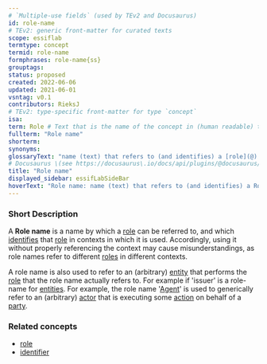 ```yaml
---
# `Multiple-use fields` (used by TEv2 and Docusaurus)
id: role-name
# TEv2: generic front-matter for curated texts
scope: essiflab
termtype: concept
termid: role-name
formphrases: role-name{ss}
grouptags:
status: proposed
created: 2022-06-06
updated: 2021-06-01
vsntag: v0.1
contributors: RieksJ
# TEv2: type-specific front-matter for type `concept`
isa:
term: Role # Text that is the name of the concept in (human readable) texts.
fullterm: "Role name"
shorterm:
synonyms:
glossaryText: "name (text) that refers to (and identifies) a [role](@) in a specific context."
# Docusaurus \(see https://docusaurus\.io/docs/api/plugins/@docusaurus/plugin-content-docs#markdown-front-matter\):
title: "Role name"
displayed_sidebar: essifLabSideBar
hoverText: "Role name: name (text) that refers to (and identifies) a Role in a a specific context."
---
```


### Short Description
A **Role name** is a name by which a [role](@) can be referred to, and which [identifies](@) that [role](@) in contexts in which it is used. Accordingly, using it without properly referencing the context may cause misunderstandings, as role names refer to different [roles](@) in different contexts.

A role name is also used to refer to an (arbitrary) [entity](@) that performs the [role](@) that the role name actually refers to. For example if 'issuer' is a role-name for [entities](@). For example, the role name '[Agent](@)' is used to generically refer to an (arbitrary) [actor](@) that is executing some [action](@) on behalf of a [party](@).

### Related concepts
- [role](@)
- [identifier](@)
